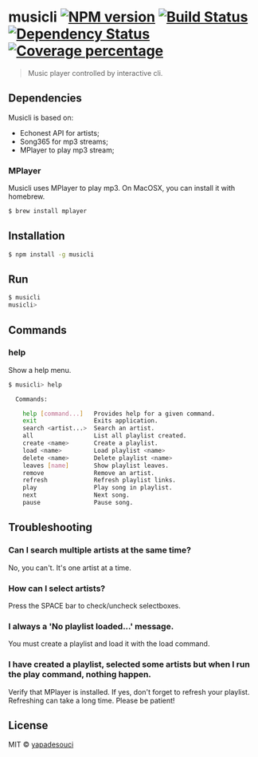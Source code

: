 # musicli [![NPM version][npm-image]][npm-url] [![Build Status][travis-image]][travis-url] [![Dependency Status][daviddm-image]][daviddm-url] [![Coverage percentage][coveralls-image]][coveralls-url]
> Music player controlled by interactive cli.

## Dependencies

Musicli is based on:
- Echonest API for artists;
- Song365 for mp3 streams;
- MPlayer to play mp3 stream;

### MPlayer

Musicli uses MPlayer to play mp3. 
On MacOSX, you can install it with homebrew.

```sh
$ brew install mplayer
```

## Installation

```sh
$ npm install -g musicli
```

## Run

```sh
$ musicli
musicli>
```

## Commands

### help

Show a help menu.

```sh
$ musicli> help

  Commands:

    help [command...]   Provides help for a given command.
    exit                Exits application.
    search <artist...>  Search an artist.
    all                 List all playlist created.
    create <name>       Create a playlist.
    load <name>         Load playlist <name>
    delete <name>       Delete playlist <name>
    leaves [name]       Show playlist leaves.
    remove              Remove an artist.
    refresh             Refresh playlist links.
    play                Play song in playlist.
    next                Next song.
    pause               Pause song.
```

## Troubleshooting

### Can I search multiple artists at the same time?

No, you can't. It's one artist at a time.

### How can I select artists?

Press the SPACE bar to check/uncheck selectboxes.

### I always a 'No playlist loaded...' message.

You must create a playlist and load it with the load command.

### I have created a playlist, selected some artists but when I run the play command, nothing happen.

Verify that MPlayer is installed. If yes, don't forget to refresh your playlist. Refreshing can take a long time. Please be patient!

## License

MIT © [yapadesouci](https://github.com/yapadesouci)

[npm-image]: https://badge.fury.io/js/musicli.svg
[npm-url]: https://npmjs.org/package/musicli
[travis-image]: https://travis-ci.org/yapadesouci/musicli.svg?branch=master
[travis-url]: https://travis-ci.org/yapadesouci/musicli
[daviddm-image]: https://david-dm.org/yapadesouci/musicli.svg?theme=shields.io
[daviddm-url]: https://david-dm.org/yapadesouci/musicli
[coveralls-image]: https://coveralls.io/repos/yapadesouci/musicli/badge.svg
[coveralls-url]: https://coveralls.io/r/yapadesouci/musicli
